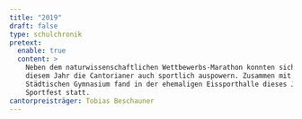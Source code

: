```yaml
---
title: "2019"
draft: false
type: schulchronik
pretext:
  enable: true
  content: >
    Neben dem naturwissenschaftlichen Wettbewerbs-Marathon konnten sich in
    diesem Jahr die Cantorianer auch sportlich auspowern. Zusammen mit dem Neuen
    Städtischen Gymnasium fand in der ehemaligen Eissporthalle dieses Jahr ein
    Sportfest statt.
cantorpreisträger: Tobias Beschauner
---
```

